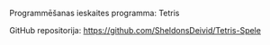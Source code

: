 Programmēšanas ieskaites programma: Tetris

GitHub repositorija: https://github.com/SheldonsDeivid/Tetris-Spele

